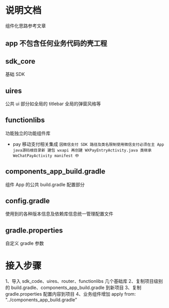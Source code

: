 # 说明文档
组件化思路参考文章
## app 不包含任何业务代码的壳工程
## sdk_core
基础 SDK
## uires
公共 ui 部分如全局的 titlebar 全局的弹窗风格等
## functionlibs
功能独立的功能组件库
- pay 移动支付相关集成 `因微信支付 SDK 路径及类名限制使用微信支付必须在主 App java源码根目录新
建包 wxapi 再创建 WXPayEntryActivity.java 类继承 WeChatPayActivity manifest 中`
## components_app_build.gradle
组件 App 的公共 build.gradle 配置部分
## config.gradle
使用到的各种版本信息及依赖库信息统一管理配置文件
## gradle.properties
自定义 gradle 参数

# 接入步骤
1、导入 sdk_code、uires、router、functionlibs 几个基础库
2、复制项目级别的 build.gradle、components_app_build.gradle 到新项目
3、复制 gradle.properties 配置内容到项目
4、业务组件增加 apply from: "../components_app_build.gradle" 